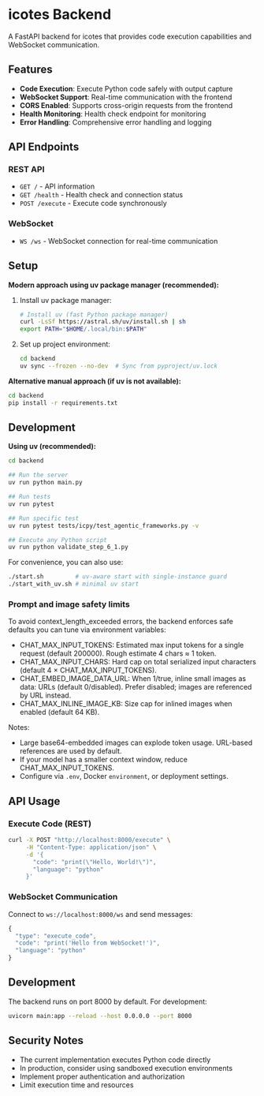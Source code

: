 # icotes Backend

A FastAPI backend for icotes that provides code execution capabilities and WebSocket communication.

## Features

- **Code Execution**: Execute Python code safely with output capture
- **WebSocket Support**: Real-time communication with the frontend
- **CORS Enabled**: Supports cross-origin requests from the frontend
- **Health Monitoring**: Health check endpoint for monitoring
- **Error Handling**: Comprehensive error handling and logging

## API Endpoints

### REST API

- `GET /` - API information
- `GET /health` - Health check and connection status
- `POST /execute` - Execute code synchronously

### WebSocket

- `WS /ws` - WebSocket connection for real-time communication

## Setup

**Modern approach using uv package manager (recommended):**

1. Install uv package manager:
   ```bash
   # Install uv (fast Python package manager)
   curl -LsSf https://astral.sh/uv/install.sh | sh
   export PATH="$HOME/.local/bin:$PATH"
   ```

2. Set up project environment:
   ```bash
   cd backend
   uv sync --frozen --no-dev  # Sync from pyproject/uv.lock
   ```

**Alternative manual approach (if uv is not available):**

```bash
cd backend
pip install -r requirements.txt
```

## Development

**Using uv (recommended):**

```bash
cd backend

## Run the server
uv run python main.py

## Run tests
uv run pytest

## Run specific test
uv run pytest tests/icpy/test_agentic_frameworks.py -v

## Execute any Python script
uv run python validate_step_6_1.py
```

For convenience, you can also use:
```bash
./start.sh         # uv-aware start with single-instance guard
./start_with_uv.sh # minimal uv start
```

### Prompt and image safety limits

To avoid context_length_exceeded errors, the backend enforces safe defaults you can tune via environment variables:

- CHAT_MAX_INPUT_TOKENS: Estimated max input tokens for a single request (default 200000). Rough estimate 4 chars ≈ 1 token.
- CHAT_MAX_INPUT_CHARS: Hard cap on total serialized input characters (default 4 × CHAT_MAX_INPUT_TOKENS).
- CHAT_EMBED_IMAGE_DATA_URL: When 1/true, inline small images as data: URLs (default 0/disabled). Prefer disabled; images are referenced by URL instead.
- CHAT_MAX_INLINE_IMAGE_KB: Size cap for inlined images when enabled (default 64 KB).

Notes:
- Large base64-embedded images can explode token usage. URL-based references are used by default.
- If your model has a smaller context window, reduce CHAT_MAX_INPUT_TOKENS.
- Configure via `.env`, Docker `environment`, or deployment settings.

## API Usage

### Execute Code (REST)

```bash
curl -X POST "http://localhost:8000/execute" \
     -H "Content-Type: application/json" \
     -d '{
       "code": "print(\"Hello, World!\")",
       "language": "python"
     }'
```

### WebSocket Communication

Connect to `ws://localhost:8000/ws` and send messages:

```javascript
{
  "type": "execute_code",
  "code": "print('Hello from WebSocket!')",
  "language": "python"
}
```

## Development

The backend runs on port 8000 by default. For development:

```bash
uvicorn main:app --reload --host 0.0.0.0 --port 8000
```

## Security Notes

- The current implementation executes Python code directly
- In production, consider using sandboxed execution environments
- Implement proper authentication and authorization
- Limit execution time and resources
